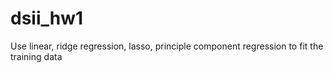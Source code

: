 # dsii_hw1

Use linear, ridge regression, lasso, principle component regression to fit the training data
